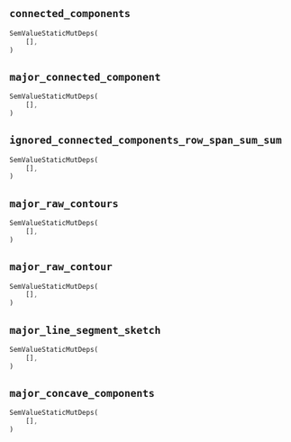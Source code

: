 ## `connected_components`

```rust
SemValueStaticMutDeps(
    [],
)
```

## `major_connected_component`

```rust
SemValueStaticMutDeps(
    [],
)
```

## `ignored_connected_components_row_span_sum_sum`

```rust
SemValueStaticMutDeps(
    [],
)
```

## `major_raw_contours`

```rust
SemValueStaticMutDeps(
    [],
)
```

## `major_raw_contour`

```rust
SemValueStaticMutDeps(
    [],
)
```

## `major_line_segment_sketch`

```rust
SemValueStaticMutDeps(
    [],
)
```

## `major_concave_components`

```rust
SemValueStaticMutDeps(
    [],
)
```
